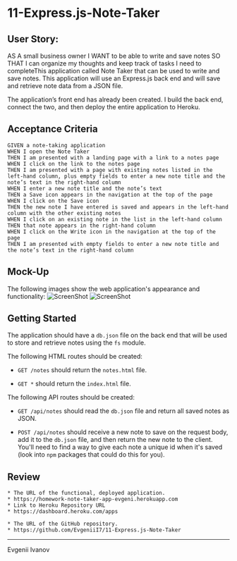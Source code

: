 # 11-Express.js-Note-Taker
## User Story:
AS A small business owner
I WANT to be able to write and save notes
SO THAT I can organize my thoughts and keep track of tasks I need to completeThis application called Note Taker that can be used to write and save notes. This application will use an Express.js back end and will save and retrieve note data from a JSON file.

The application’s front end has already been created. I build the back end, connect the two, and then deploy the entire application to Heroku.

## Acceptance Criteria

```
GIVEN a note-taking application
WHEN I open the Note Taker
THEN I am presented with a landing page with a link to a notes page
WHEN I click on the link to the notes page
THEN I am presented with a page with existing notes listed in the left-hand column, plus empty fields to enter a new note title and the note’s text in the right-hand column
WHEN I enter a new note title and the note’s text
THEN a Save icon appears in the navigation at the top of the page
WHEN I click on the Save icon
THEN the new note I have entered is saved and appears in the left-hand column with the other existing notes
WHEN I click on an existing note in the list in the left-hand column
THEN that note appears in the right-hand column
WHEN I click on the Write icon in the navigation at the top of the page
THEN I am presented with empty fields to enter a new note title and the note’s text in the right-hand column
```


## Mock-Up
The following images show the web application's appearance and functionality: 
![ScreenShot](https://user-images.githubusercontent.com/88345845/145916809-1a7deb88-3f0d-44af-86ba-12a44dd4d61b.png)
![ScreenShot](https://user-images.githubusercontent.com/88345845/145916865-0bcdad3f-129f-42eb-a47c-efc87c631f24.png)
## Getting Started

The application should have a `db.json` file on the back end that will be used to store and retrieve notes using the `fs` module.

The following HTML routes should be created:

* `GET /notes` should return the `notes.html` file.

* `GET *` should return the `index.html` file.

The following API routes should be created:

* `GET /api/notes` should read the `db.json` file and return all saved notes as JSON.

* `POST /api/notes` should receive a new note to save on the request body, add it to the `db.json` file, and then return the new note to the client. You'll need to find a way to give each note a unique id when it's saved (look into `npm` packages that could do this for you).


## Review
```
* The URL of the functional, deployed application.
* https://homework-note-taker-app-evgeni.herokuapp.com
* Link to Heroku Repository URL
* https://dashboard.heroku.com/apps

* The URL of the GitHub repository.
* https://github.com/EvgeniiI7/11-Express.js-Note-Taker
```
- - -
Evgenii Ivanov
